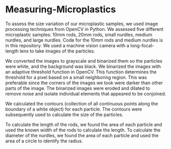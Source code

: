 # Measuring-Microplastics

To assess the size variation of our microplastic samples, we used image processing techniques from OpenCV in Python. We assessed five different microplastic samples: 10mm rods, 20mm rods, small nurdles, medium nurdles, and large nurdles. Code for the 10mm rods and medium nurdles is in this repository. We used a machine vision camera with a long-focal-length lens to take images of the particles.

We converted the images to grayscale and binarized them so the particles were white, and the background was black. We binarized the images with an adaptive threshold function in OpenCV. This function determines the threshold for a pixel based on a small neighboring region. This was preferable since the corners of the images we took were darker than other parts of the image. The binarized images were eroded and dilated to remove noise and isolate individual elements that appeared to be conjoined.

We calculated the contours (collection of all continuous points along the boundary of a white object) for each particle. The contours were subsequently used to calculate the size of the particles.

To calculate the length of the rods, we found the area of each particle and used the known width of the rods to calculate the length. To calculate the diameter of the nurdles, we found the area of each particle and used the area of a circle to identify the radius.
